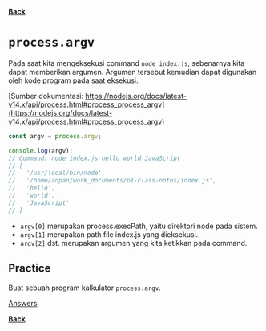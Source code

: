 [**Back**](./es6-variables-nested-party-process-argv-arrow-function.md)

# `process.argv`

Pada saat kita mengeksekusi command `node index.js`, sebenarnya kita dapat memberikan argumen. Argumen tersebut kemudian dapat digunakan oleh kode program pada saat eksekusi.

[Sumber dokumentasi: https://nodejs.org/docs/latest-v14.x/api/process.html#process_process_argv](https://nodejs.org/docs/latest-v14.x/api/process.html#process_process_argv)

```javascript
const argv = process.argv;

console.log(argv);
// Command: node index.js hello world JavaScript
// [
//   '/usr/local/bin/node',
//   '/home/anpan/work_documents/p1-class-notes/index.js',
//   'hello',
//   'world',
//   'JavaScript'
// ]
```

- `argv[0]` merupakan process.execPath, yaitu direktori node pada sistem.
- `argv[1]` merupakan path file index.js yang dieksekusi.
- `argv[2]` dst. merupakan argumen yang kita ketikkan pada command.

## Practice

Buat sebuah program kalkulator `process.argv`.

[Answers](./process-argv-answered.md)

[**Back**](./es6-variables-nested-party-process-argv-arrow-function.md)

